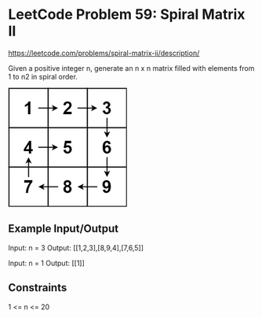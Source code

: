 # LeetCode Problem 59: Spiral Matrix II

https://leetcode.com/problems/spiral-matrix-ii/description/

Given a positive integer n, generate an n x n matrix filled with elements from 1 to n2 in spiral order.

![Spiral Image](../Spiral%20Matrix%201/img/spiral1.jpg)

## Example Input/Output

Input: n = 3
Output: [[1,2,3],[8,9,4],[7,6,5]]

Input: n = 1
Output: [[1]]

## Constraints 

1 <= n <= 20
